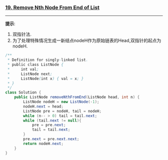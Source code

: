 ### [19. Remove Nth Node From End of List](https://leetcode.com/problems/remove-nth-node-from-end-of-list/)
----
__提示__:
1. 双指针法.
2. 为了处理特殊情况生成一新结点nodeH作为原始链表的Head,双指针的起点为nodeH.
```java
/**
 * Definition for singly-linked list.
 * public class ListNode {
 *     int val;
 *     ListNode next;
 *     ListNode(int x) { val = x; }
 * }
 */
class Solution {
    public ListNode removeNthFromEnd(ListNode head, int n) {
        ListNode nodeH = new ListNode(-1);
        nodeH.next = head;
        ListNode pre = nodeH, tail = nodeH;
        while (n-- > 0) tail = tail.next;
        while (tail.next != null){
            pre = pre.next;
            tail = tail.next;
        }
        pre.next = pre.next.next;
        return nodeH.next;
    }
}
```